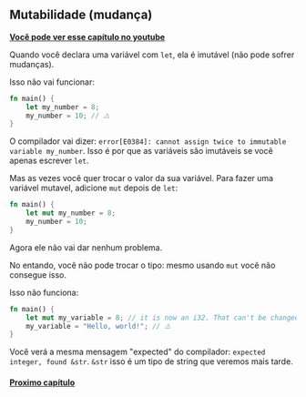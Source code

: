 ## Mutabilidade (mudança)

**[Você pode ver esse capítulo no youtube](https://youtu.be/Nyyd6qn7dZY)**

Quando você declara uma variável com `let`, ela é imutável (não pode sofrer mudanças).

Isso não vai funcionar:

```rust
fn main() {
    let my_number = 8;
    my_number = 10; // ⚠️
}
```

O compilador vai dizer: `error[E0384]: cannot assign twice to immutable variable my_number`. Isso é por que as variáveis são imutáveis se você apenas escrever `let`.

Mas as vezes você quer trocar o valor da sua variável. Para fazer uma variável mutavel, adicione `mut` depois de `let`:

```rust
fn main() {
    let mut my_number = 8;
    my_number = 10;
}
```

Agora ele não vai dar nenhum problema.

No entando, você não pode trocar o tipo: mesmo usando `mut` você não consegue isso.

Isso não funciona:

```rust
fn main() {
    let mut my_variable = 8; // it is now an i32. That can't be changed
    my_variable = "Hello, world!"; // ⚠️
}
```

Você verá a mesma mensagem "expected" do compilador: `expected integer, found &str`. `&str` isso é um tipo de string que veremos mais tarde.

#### [Proximo capítulo](https://github.com/justjapann/easy_rust_ptbr/blob/main/part1/mutability/shadowing.md)

